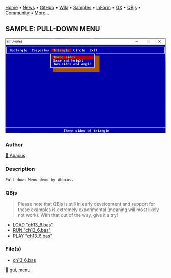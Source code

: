 [Home](https://qb64.com) • [News](../../news.md) • [GitHub](https://github.com/QB64Official/qb64) • [Wiki](https://github.com/QB64Official/qb64/wiki) • [Samples](../../samples.md) • [InForm](../../inform.md) • [GX](../../gx.md) • [QBjs](../../qbjs.md) • [Community](../../community.md) • [More...](../../more.md)

## SAMPLE: PULL-DOWN MENU

![screenshot.png](img/screenshot.png)

### Author

[🐝 Abacus](../abacus.md) 

### Description

```text
Pull-down Menu demo by Abacus.
```

### QBjs

> Please note that QBjs is still in early development and support for these examples is extremely experimental (meaning will most likely not work). With that out of the way, give it a try!

* [LOAD "ch13_6.bas"](https://v6p9d9t4.ssl.hwcdn.net/html/5963335/index.html?src=https://qb64.com/samples/pull-down-menu/src/ch13_6.bas)
* [RUN "ch13_6.bas"](https://v6p9d9t4.ssl.hwcdn.net/html/5963335/index.html?mode=auto&src=https://qb64.com/samples/pull-down-menu/src/ch13_6.bas)
* [PLAY "ch13_6.bas"](https://v6p9d9t4.ssl.hwcdn.net/html/5963335/index.html?mode=play&src=https://qb64.com/samples/pull-down-menu/src/ch13_6.bas)

### File(s)

* [ch13_6.bas](src/ch13_6.bas)

🔗 [gui](../gui.md), [menu](../menu.md)
